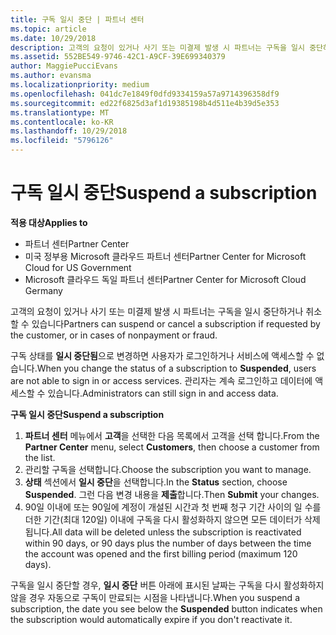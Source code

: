 ```yaml
---
title: 구독 일시 중단 | 파트너 센터
ms.topic: article
ms.date: 10/29/2018
description: 고객의 요청이 있거나 사기 또는 미결제 발생 시 파트너는 구독을 일시 중단하거나 취소할 수 있습니다.
ms.assetid: 552BE549-9746-42C1-A9CF-39E699340379
author: MaggiePucciEvans
ms.author: evansma
ms.localizationpriority: medium
ms.openlocfilehash: 041dc7e1849f0dfd9334159a57a9714396358df9
ms.sourcegitcommit: ed22f6825d3af1d19385198b4d511e4b39d5e353
ms.translationtype: MT
ms.contentlocale: ko-KR
ms.lasthandoff: 10/29/2018
ms.locfileid: "5796126"
---
```

# <a name="suspend-a-subscription"></a><span data-ttu-id="5de41-103">구독 일시 중단</span><span class="sxs-lookup"><span data-stu-id="5de41-103">Suspend a subscription</span></span>

**<span data-ttu-id="5de41-104">적용 대상</span><span class="sxs-lookup"><span data-stu-id="5de41-104">Applies to</span></span>**

-  <span data-ttu-id="5de41-105">파트너 센터</span><span class="sxs-lookup"><span data-stu-id="5de41-105">Partner Center</span></span>
-  <span data-ttu-id="5de41-106">미국 정부용 Microsoft 클라우드 파트너 센터</span><span class="sxs-lookup"><span data-stu-id="5de41-106">Partner Center for Microsoft Cloud for US Government</span></span>
-  <span data-ttu-id="5de41-107">Microsoft 클라우드 독일 파트너 센터</span><span class="sxs-lookup"><span data-stu-id="5de41-107">Partner Center for Microsoft Cloud Germany</span></span>

<span data-ttu-id="5de41-108">고객의 요청이 있거나 사기 또는 미결제 발생 시 파트너는 구독을 일시 중단하거나 취소할 수 있습니다</span><span class="sxs-lookup"><span data-stu-id="5de41-108">Partners can suspend or cancel a subscription if requested by the customer, or in cases of nonpayment or fraud.</span></span>

<span data-ttu-id="5de41-109">구독 상태를 **일시 중단됨**으로 변경하면 사용자가 로그인하거나 서비스에 액세스할 수 없습니다.</span><span class="sxs-lookup"><span data-stu-id="5de41-109">When you change the status of a subscription to **Suspended**, users are not able to sign in or access services.</span></span> <span data-ttu-id="5de41-110">관리자는 계속 로그인하고 데이터에 액세스할 수 있습니다.</span><span class="sxs-lookup"><span data-stu-id="5de41-110">Administrators can still sign in and access data.</span></span>

**<span data-ttu-id="5de41-111">구독 일시 중단</span><span class="sxs-lookup"><span data-stu-id="5de41-111">Suspend a subscription</span></span>**

1.  <span data-ttu-id="5de41-112">**파트너 센터** 메뉴에서 **고객**을 선택한 다음 목록에서 고객을 선택 합니다.</span><span class="sxs-lookup"><span data-stu-id="5de41-112">From the **Partner Center** menu, select **Customers**, then choose a customer from the list.</span></span>
2.  <span data-ttu-id="5de41-113">관리할 구독을 선택합니다.</span><span class="sxs-lookup"><span data-stu-id="5de41-113">Choose the subscription you want to manage.</span></span>
3.  <span data-ttu-id="5de41-114">**상태** 섹션에서 **일시 중단**을 선택합니다.</span><span class="sxs-lookup"><span data-stu-id="5de41-114">In the **Status** section, choose **Suspended**.</span></span> <span data-ttu-id="5de41-115">그런 다음 변경 내용을 **제출**합니다.</span><span class="sxs-lookup"><span data-stu-id="5de41-115">Then **Submit** your changes.</span></span>
4.  <span data-ttu-id="5de41-116">90일 이내에 또는 90일에 계정이 개설된 시간과 첫 번째 청구 기간 사이의 일 수를 더한 기간(최대 120일) 이내에 구독을 다시 활성화하지 않으면 모든 데이터가 삭제됩니다.</span><span class="sxs-lookup"><span data-stu-id="5de41-116">All data will be deleted unless the subscription is reactivated within 90 days, or 90 days plus the number of days between the time the account was opened and the first billing period (maximum 120 days).</span></span>

<span data-ttu-id="5de41-117">구독을 일시 중단할 경우, **일시 중단** 버튼 아래에 표시된 날짜는 구독을 다시 활성화하지 않을 경우 자동으로 구독이 만료되는 시점을 나타냅니다.</span><span class="sxs-lookup"><span data-stu-id="5de41-117">When you suspend a subscription, the date you see below the **Suspended** button indicates when the subscription would automatically expire if you don't reactivate it.</span></span> 

